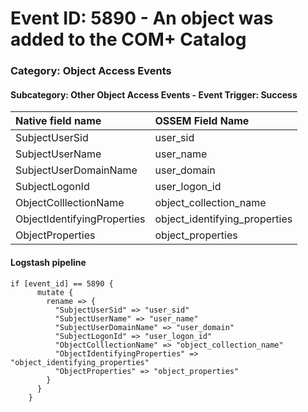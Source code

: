 # Event ID: 5890 - An object was added to the COM+ Catalog
### Category: Object Access Events
#### Subcategory: Other Object Access Events - Event Trigger: Success

|Native field name            |OSSEM Field Name                   |
|:----------------------------|:----------------------------------|
| SubjectUserSid              | user_sid                          |
| SubjectUserName             | user_name                         |
| SubjectUserDomainName       | user_domain                       | 
| SubjectLogonId              | user_logon_id                     |
| ObjectColllectionName       | object_collection_name            |
| ObjectIdentifyingProperties | object_identifying_properties     |
| ObjectProperties            | object_properties                 |

#### Logstash pipeline

```
if [event_id] == 5890 {
      mutate {
        rename => {
          "SubjectUserSid" => "user_sid"
          "SubjectUserName" => "user_name"
          "SubjectUserDomainName" => "user_domain"
          "SubjectLogonId" => "user_logon_id"
          "ObjectColllectionName" => "object_collection_name"
          "ObjectIdentifyingProperties" => "object_identifying_properties"
          "ObjectProperties" => "object_properties"
        }
      }
    }
```